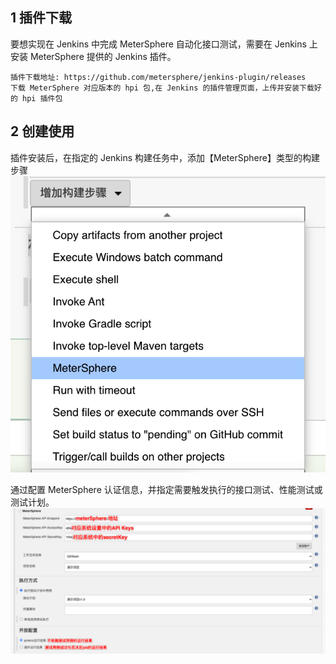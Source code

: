 ## 1 插件下载
要想实现在 Jenkins 中完成 MeterSphere 自动化接口测试，需要在 Jenkins 上安装 MeterSphere 提供的 Jenkins 插件。
```
插件下载地址: https://github.com/metersphere/jenkins-plugin/releases
下载 MeterSphere 对应版本的 hpi 包,在 Jenkins 的插件管理页面，上传并安装下载好的 hpi 插件包
```

## 2 创建使用
插件安装后，在指定的 Jenkins 构建任务中，添加【MeterSphere】类型的构建步骤
![录制](../../img/user_manual/plugin_use/jenkins_plugin/add_jenkins_1.png)

通过配置 MeterSphere 认证信息，并指定需要触发执行的接口测试、性能测试或测试计划。
![](../../img/user_manual/plugin_use/jenkins_plugin/add_jenkins_2.png)
